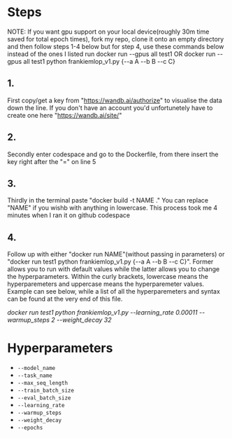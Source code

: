 # Steps

NOTE: If you want gpu support on your local device(roughly 30m time saved for total epoch times), fork my repo, clone it onto an empty directory and then follow steps 1-4 below but for step 4, use these commands below instead of the ones I listed
run docker run --gpus all test1 OR docker run --gpus all test1 python frankiemlop_v1.py {--a A --b B --c C}

## 1.
First copy/get a key from "https://wandb.ai/authorize" to visualise the data down the line. If you don't have an account you'd unfortunetely have to create one here "https://wandb.ai/site/"

## 2.
Secondly enter codespace and go to the Dockerfile, from there insert the key right after the "=" on line 5

## 3.
Thirdly in the terminal paste "docker build -t NAME ." You can replace "NAME" if you wishb with anything in lowercase. This process took me 4 minutes when I ran it on github codespace

## 4.
Follow up with either "docker run NAME"(without passing in parameters) or "docker run test1 python frankiemlop_v1.py {--a A --b B --c C}". Former allows you to run with default values while the latter allows you to change the hyperparameters. Within the curly brackets, lowercase means the hyperparemeters and uppercase means the hyperparemeter values. Example can see below, while a list of all the hyperparemeters and syntax can be found at the very end of this file.

*docker run test1 python frankiemlop_v1.py --learning_rate 0.00011 --warmup_steps 2 --weight_decay 32*

# Hyperparameters
- `--model_name`
- `--task_name`
- `--max_seq_length`
- `--train_batch_size`
- `--eval_batch_size`
- `--learning_rate`
- `--warmup_steps`
- `--weight_decay`
- `--epochs`

